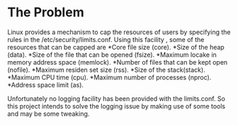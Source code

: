 The Problem
============

Linux provides a mechanism to cap the resources of users by specifying the rules in the /etc/security/limits.conf. Using this facility , some of the resources that can be capped are
	*Core file size (core).
	*Size of the heap (data).
	*Size of the file that can be opened (fsize).
	*Maximum locake in memory address space (memlock).
	*Number of files that can be kept open (nofile).
	*Maximum residen set size (rss).
	*Size of the stack(stack).
	*Maximum CPU time (cpu).
	*Maximum number of processes (nproc).
	*Address space limit (as).

Unfortunately no logging facility has been provided with the limits.conf. So this project intends to solve the logging issue by making use of some tools and may be some tweaking.
